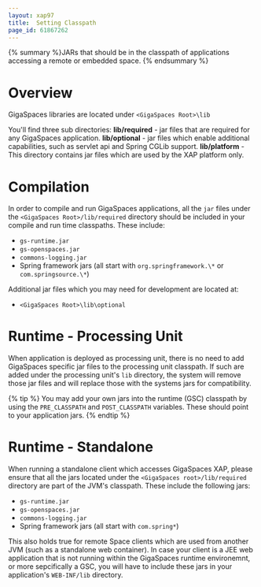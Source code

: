 ```yaml
---
layout: xap97
title:  Setting Classpath
page_id: 61867262
---
```


{% summary %}JARs that should be in the classpath of applications accessing a remote or embedded space. {% endsummary %}

# Overview

GigaSpaces libraries are located under `<GigaSpaces Root>\lib`

You'll find three sub directories:
**lib/required** - jar files that are required for any GigaSpaces application.
**lib/optional** - jar files which enable additional capabilities, such as servlet api and Spring CGLib support.
**lib/platform** - This directory contains jar files which are used by the XAP platform only.

# Compilation

In order to compile and run GigaSpaces applications, all the `jar` files under the `<GigaSpaces Root>/lib/required` directory should be included in your compile and run time classpaths. These include:

- `gs-runtime.jar`
- `gs-openspaces.jar`
- `commons-logging.jar`
- Spring framework jars (all start with `org.springframework.\*` or `com.springsource.\*`)

Additional jar files which you may need for development are located at:

- `<GigaSpaces Root>\lib\optional`

# Runtime - Processing Unit

When application is deployed as processing unit, there is no need to add GigaSpaces specific jar files to the processing unit classpath. If such are added under the processing unit's `lib` directory, the system will remove those jar files and will replace those with the systems jars for compatibility.

{% tip %}
You may add your own jars into the runtime (GSC) classpath by using the `PRE_CLASSPATH` and `POST_CLASSPATH` variables. These should point to your application jars.
{% endtip %}

# Runtime - Standalone

When running a standalone client which accesses GigaSpaces XAP, please ensure that all the jars located under the `<GigaSpaces root>/lib/required` directory are part of the JVM's classpath. These include the following jars:

- `gs-runtime.jar`
- `gs-openspaces.jar`
- `commons-logging.jar`
- Spring framework jars (all start with `com.spring*`)

This also holds true for remote Space clients which are used from another JVM (such as a standalone web container). In case your client is a JEE web application that is not running within the GigaSpaces runtime environemnt, or more sepcifically a GSC, you will have to include these jars in your application's `WEB-INF/lib` directory.
